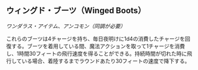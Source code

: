 ## ウィングド・ブーツ（Winged Boots）
*ワンダラス・アイテム、アンコモン（同調が必要）*

これらのブーツは4チャージを持ち、毎日夜明けに1d4の消費したチャージを回復する。ブーツを着用している間、魔法アクションを取って1チャージを消費し、1時間30フィートの飛行速度を得ることができる。持続時間が切れた時に飛行している場合、着陸するまでラウンドあたり30フィートの速度で降下する。